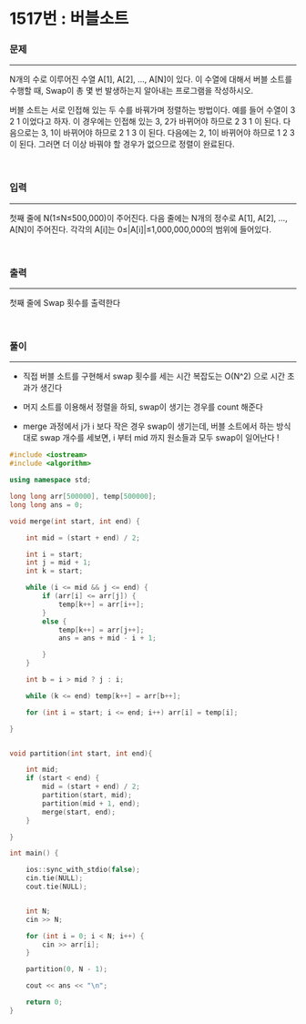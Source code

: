 1517번 : 버블소트
===

### 문제
---
N개의 수로 이루어진 수열 A[1], A[2], …, A[N]이 있다. 이 수열에 대해서 버블 소트를 수행할 때, Swap이 총 몇 번 발생하는지 알아내는 프로그램을 작성하시오.

버블 소트는 서로 인접해 있는 두 수를 바꿔가며 정렬하는 방법이다. 예를 들어 수열이 3 2 1 이었다고 하자. 이 경우에는 인접해 있는 3, 2가 바뀌어야 하므로 2 3 1 이 된다. 다음으로는 3, 1이 바뀌어야 하므로 2 1 3 이 된다. 다음에는 2, 1이 바뀌어야 하므로 1 2 3 이 된다. 그러면 더 이상 바꿔야 할 경우가 없으므로 정렬이 완료된다.

<br>

### 입력
---
첫째 줄에 N(1≤N≤500,000)이 주어진다. 다음 줄에는 N개의 정수로 A[1], A[2], …, A[N]이 주어진다. 각각의 A[i]는 0≤|A[i]|≤1,000,000,000의 범위에 들어있다.

<br>

### 출력
---
첫째 줄에 Swap 횟수를 출력한다

<br>

### 풀이
---

- 직접 버블 소트를 구현해서 swap 횟수를 세는 시간 복잡도는 O(N^2) 으로 시간 초과가 생긴다

- 머지 소트를 이용해서 정렬을 하되, swap이 생기는 경우를 count 해준다

- merge 과정에서 j가 i 보다 작은 경우 swap이 생기는데, 버블 소트에서 하는 방식대로 swap 개수를 세보면, i 부터 mid 까지 원소들과 모두 swap이 일어난다 !


```c++
#include <iostream>
#include <algorithm>

using namespace std;

long long arr[500000], temp[500000];
long long ans = 0;

void merge(int start, int end) {

	int mid = (start + end) / 2;

	int i = start;
	int j = mid + 1;
	int k = start;

	while (i <= mid && j <= end) {
		if (arr[i] <= arr[j]) {
			temp[k++] = arr[i++];
		}
		else {
			temp[k++] = arr[j++];
			ans = ans + mid - i + 1;

		}
	}

	int b = i > mid ? j : i;

	while (k <= end) temp[k++] = arr[b++];

	for (int i = start; i <= end; i++) arr[i] = temp[i];

}


void partition(int start, int end){

	int mid;
	if (start < end) {
		mid = (start + end) / 2;
		partition(start, mid);
		partition(mid + 1, end);
		merge(start, end);
	}

}

int main() {

	ios::sync_with_stdio(false);
	cin.tie(NULL);
	cout.tie(NULL);


	int N;
	cin >> N;

	for (int i = 0; i < N; i++) {
		cin >> arr[i];
	}

	partition(0, N - 1);

	cout << ans << "\n";

	return 0;
}
```
